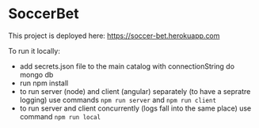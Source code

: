 # SoccerBet

This project is deployed here: https://soccer-bet.herokuapp.com

To run it locally:

* add secrets.json file to the main catalog with connectionString do mongo db
* run npm install
* to run server (node) and client (angular) separately (to have a sepratre logging) use commands `npm run server` and `npm run client`
* to run server and client concurrently (logs fall into the same place) use command `npm run local`